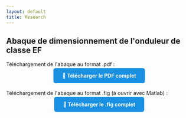 ```yaml
---
layout: default
title: Research
---
```


## Abaque de dimensionnement de l'onduleur de classe EF

<p>Téléchargement de l'abaque au format .pdf :</p>

<div style="text-align: center; margin-bottom: 30px;">
  <a href="/assets/pdf/chart_EF.pdf" download
     style="background-color: #1A90E2; color: white; padding: 12px 24px; border-radius: 6px; text-decoration: none; font-weight: bold;">
    📄 Télécharger le PDF complet
  </a>
</div>

<p>Téléchargement de l'abaque au format .fig (à ouvrir avec Matlab) :</p>

<div style="text-align: center; margin-bottom: 30px;">
  <a href="/assets/other/chart_EF.fig" download
     style="background-color: #1A90E2; color: white; padding: 12px 24px; border-radius: 6px; text-decoration: none; font-weight: bold;">
    📄 Télécharger le .fig complet
  </a>
</div>

